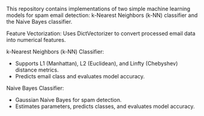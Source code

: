 This repository contains implementations of two simple machine learning models for spam email detection: k-Nearest Neighbors (k-NN) classifier and the Naive Bayes classifier.

Feature Vectorization: Uses DictVectorizer to convert processed email data into numerical features.

k-Nearest Neighbors (k-NN) Classifier:
- Supports L1 (Manhattan), L2 (Euclidean), and Linfty (Chebyshev) distance metrics.
- Predicts email class and evaluates model accuracy.

Naive Bayes Classifier:
- Gaussian Naive Bayes for spam detection.
- Estimates parameters, predicts classes, and evaluates model accuracy.
